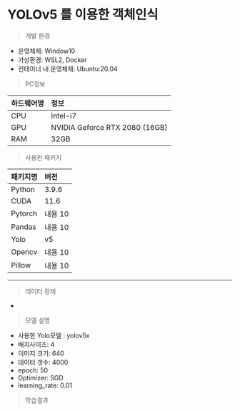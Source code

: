 # YOLOv5 를 이용한 객체인식  
> 개발 환경
- 운영체제: Window10
- 가상환경: WSL2, Docker
- 컨테이너 내 운영체제: Ubuntu:20.04
> PC정보  

|하드웨어명|정보|
|---|:---|
|CPU|Intel-i7|
|GPU|NVIDIA Geforce RTX 2080 (16GB)|
|RAM|32GB|  

> 사용한 패키지

|패키지명|버전|
|---|:---|
|Python|3.9.6|
|CUDA|11.6|
|Pytorch|내용 10|
|Pandas|내용 10|
|Yolo|v5|
|Opencv|내용 10|
|Pillow|내용 10|  

---  
> 데이터 정제  
- 
> 모델 설명  
- 사용한 Yolo모델 : yolov5x
- 배치사이즈: 4
- 이미지 크기: 640
- 데이터 갯수: 4000
- epoch: 50
- Optimizer: SGD
- learning_rate: 0.01


> 학습결과

